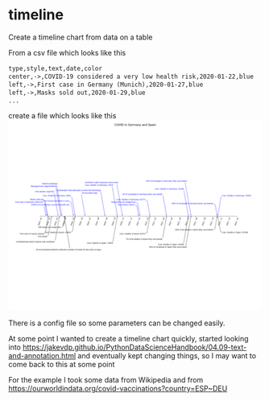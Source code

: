 # timeline
Create a timeline chart from data on a table

From a csv file which looks like this
```
type,style,text,date,color
center,->,COVID-19 considered a very low health risk,2020-01-22,blue
left,->,First case in Germany (Munich),2020-01-27,blue
left,->,Masks sold out,2020-01-29,blue
...
```

create a file which looks like this
![timeline chart example](https://github.com/jccabrejas/timeline/blob/main/timeline_output.png)

There is a config file so some parameters can be changed easily.

At some point I wanted to create a timeline chart quickly, started looking into https://jakevdp.github.io/PythonDataScienceHandbook/04.09-text-and-annotation.html and eventually kept changing things, so I may want to come back to this at some point

For the example I took some data from Wikipedia and from https://ourworldindata.org/covid-vaccinations?country=ESP~DEU
